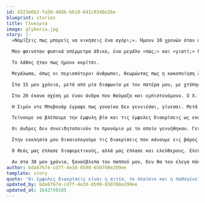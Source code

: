 ```yaml
---
id: 4323e6b2-fa50-468b-bb18-041c0348e26e
blueprint: stories
title: Γλυκερία
image: glykeria.jpg
story: |-
  «Νομίζεις πως μπορείς να νικήσεις ένα αγόρι;». Ήμουν 10 χρονών όταν άκουσα για πρώτη φορά την φράση που χωρίς να το θέλω θα καθόριζε την πορεία της ζωής μου. Ήταν καλοκαίρι και με τον ξάδερφό μου παλεύαμε έξω από το μαγαζί του παππού μου. Εγώ ήμουν γεμάτη περηφάνια, καθώς, στα δέκα μας χρόνια, δεν είχε ιδιαίτερο σωματικό προβάδισμα και κατάφερα να τον νικήσω. Ξαφνικά το χαμόγελο μου κόπηκε. Αισθάνθηκα ένα χέρι να με αρπάζει και να με σφαλιαρίζει βίαια. «Καλά, νομίζεις πως μπορείς να νικήσεις ένα αγόρι;». Ήταν ο παππούς μου. Ένας άνθρωπος καλός, με αγάπη για τον Θεό. Ένας άνθρωπος που αγαπούσα, θαύμαζα, ήθελα να γίνω σαν αυτόν!

  Μου φαινόταν φυσικά υπέρμετρα άδικο, ένα μεγάλο «πώς;» και «γιατί;» ξεχυνόταν από μέσα μου. Στεκόμουν εκεί, κόκκινη και αγανακτισμένη, με ένα αίσθημα αδυναμίας να με διατρέχει, συνειδητοποιώντας πόσο μικρή ήμουν μπροστά σε αυτό που βίωνα. Ήταν κάτι πέρα από εμένα που τότε δεν μπορούσα να ορίσω, και θα μου έπαιρνε πολλά χρόνια μέχρι να το κάνω. Δεν είπα τίποτα και απλά αποσύρθηκα σε μία γωνία ντροπιασμένη, αδυνατώντας να καταλάβω τι έκανα λάθος, γιατί θα έπρεπε να ντρέπομαι.

  Το λάθος ήταν πως ήμουν κορίτσι.

  Μεγάλωσα, όπως οι περισσότεροι άνθρωποι, θεωρώντας πως η κακοποίηση λαμβάνει χώρα από τέρατα και είναι κάτι που γίνεται σε ένα παράλληλο σύμπαν. Ποτέ στην δική μας οικογένεια, ποτέ στην δική μας εκκλησία, ποτέ σε εμάς. Κανένας μας δεν θέλει να βλέπει τον εαυτό του, ούτε σαν θύμα, ούτε σαν θύτη. Έτσι πέρασαν πολλά χρόνια από την ζωή μου να βιώνω και να βλέπω γύρω μου τον σεξισμό και την κακοποίηση και να τα αντιμετωπίζω σαν ένα αναγκαίο κακό, μία ένδειξη κακού χαρακτήρα, μία προέκταση της ζωής.

  Στα 15 μου χρόνια, μετά από μία διαφωνία με τον πατέρα μου, με χτύπησε επανειλημμένα στο κεφάλι. Μου ζήτησε συγγνώμη και το περιστατικό δεν επαναλήφθηκε. Ο πατέρας μου δεν είναι, ούτε ήταν, ένα τέρας. Έπασχε από κατάθλιψη και αυτό ήταν μία κακή στιγμή. Δεν ήμουν θύμα, ούτε ο πατέρας μου θύτης. Οπότε η ζωή μου συνεχίστηκε. Στα 17 μου ένας φίλος μου έβαλε τα χέρια του γύρω από τον λαιμό μου «για πλάκα» και ελευθέρωσε τον λαιμό μου λίγο πριν λιποθυμήσω από ασφυξία. Δεν του είχα αποκαλύψει ένα μυστικό που ήθελε και θεώρησε πως αυτό θα με έκανε να το πράξω. Και είχε δίκιο.

  Στα 20 έκανα σχέση με έναν άνδρα που θαύμαζα και εμπιστευόμουν. Ο Χ. μου περιέγραφε πως δεν θεωρεί πως οι γυναίκες πρέπει να διδάσκουν στην εκκλησία και πως «σαν να μην ευλογούμαι το ίδιο όταν ακούω μια γυναίκα να κηρύττει». Επίσης, μου έλεγε πως οι άνδρες δεν θέλουν δίπλα τους γυναίκες έξυπνες. Πολλές φορές ο Χ. μου είχε πει πως δεν έχει συναισθήματα για μένα και πως φταίω εγώ γι’ αυτό. Κάποιο στοιχείο στον χαρακτήρα μου, κάποια συμπεριφορά μου τον απωθούσε και εγώ έπρεπε να προσπαθήσω παραπάνω. Όταν δεν υιοθετούσα την γνώμη του για κάποιο ζήτημα, σταματούσε να μου μιλάει για μέρες. Όταν του ζητούσα τον λόγο για την συμπεριφορά του, έλεγε πως γινόμουν καταπιεστική και πως δεν θα ήθελε μια κοπέλα «γκρινιάρα». Σε κάθε συζήτηση, φοβόμουν για την αντίδραση του.

  Η Σιμόν ντε Μποβουάρ έγραψε πως γυναίκα δεν γεννιέσαι, γίνεσαι. Μετά από αυτήν την σχέση, από ένας ΑΝΘΡΩΠΟΣ με αυτοπεποίθηση και αυτοεκτίμηση, έγινα μία ΓΥΝΑΙΚΑ γκρινιάρα, τρελή, προβληματική. Πείστηκα πως αυτή ήταν η σωστή εικόνα του εαυτού μου. Το αγόρι μου δεν ήταν «κακοποιητής», ήταν ένα καλό παιδί. Απλά είχε γαλουχηθεί με μία συγκεκριμένη εικόνα για τις γυναίκες και ένιωθε ασφάλεια μέσα σε αυτήν.

  Τείνουμε να βλέπουμε την έμφυλη βία και τις έμφυλες διακρίσεις ως εκφάνσεις μεμονωμένων περιστατικών, και ως δύο διαφορετικά, ασύνδετα πράγματα. Οι έμφυλες διακρίσεις είναι η αιτία, το πλαίσιο και η παθογένεια της έμφυλης βίας. Είναι εκεί που αρχίζει η έμφυλη βία και εκεί που τελειώνει. Το αγόρι που θα μάθει πως μπορεί να νικήσει ένα κορίτσι απλά και μόνο επειδή είναι κορίτσι, θα πιστέψει στην πορεία πως μπορεί να βάλει τα χέρια του γύρω από τον λαιμό της για να πάρει αυτό που θέλει. Και αν βρεθεί κάποιο κορίτσι ή γυναίκα, εξυπνότερη ή ικανότερη, αυτή η βαθειά πεποίθηση της αβίαστης νίκης κλονίζεται, μαζί με τον κόσμο που έφτιαξαν άλλοι γι’ αυτόν και πριν από αυτόν. Γι’ αυτό μπορεί να καταφύγει στο gaslighting, στην σωματική βία, στις απειλές, ακόμα και στην γυναικοκτονία.

  Οι άνδρες δεν συνειδητοποιούν το προνόμιο με το οποίο γεννήθηκαν. Γεννήθηκαν σε μία κοινωνία που από την πρώτη στιγμή τους λέει πως «μπορούν», πως είναι ικανοί να κατακτήσουν τον κόσμο, έχουν τους ενεργούς ρόλους στην οικογένεια, και – χωρίς ιδιαίτερη προσπάθεια- στην εκκλησία, και εν τέλει είναι κύριοι του εαυτού τους και των αποφάσεων τους. Δεν γνωρίζουν πως είναι να αγωνίζεσαι μία ζωή για να ολοκληρωθείς σαν άνθρωπος, και ίσως ποτέ να μην το καταφέρεις. Να ολοκληρώνεσαι σαν θηλυκό, σαν ερωμένη, σαν μητέρα, αλλά ποτέ σαν άνθρωπος. Να παλεύεις για να ακουστεί η φωνή σου, και να αναρωτιέσαι γιατί πρέπει να προσπαθήσεις διπλά από τους άνδρες δίπλα σου για να έχει βαρύτητα ο λόγος σου. Να προχωράς με φόβο στο δρόμο, και να αγανακτείς για την ακούσια θυματοποίηση σου. Να αναρωτιέσαι γιατί οι σύντροφοι σου δεν θέλουν μία ισότιμη σχέση, όπως εσύ, και να μην παίρνεις απάντηση.

  Στην εκκλησία μου δικαιολογούμε τις διακρίσεις που κάνουμε εις βάρος των γυναικών στην διαφορετικότητα των δύο βιολογικών φύλων. Στα ιδιαίτερα χαρακτηριστικά του άνδρα και της γυναίκας. Σε εδάφια της Αγίας Γραφής. Τις χρησιμοποιούμε για να χτίσουμε κοινωνικά στερεότυπα για τα δύο αυτά φύλα στα οποία εν τέλει εγκλωβιζόμαστε. Ναι, τον άνδρα και την γυναίκα τους έφτιαξε ο Θεός, τις έμφυλες διακρίσεις όμως, αυτές, τις έφτιαξε ο άνθρωπος. Μεγαλώσαμε πιστεύοντας πως η γυναίκα πρέπει να αναπτύσσει την προσωπικότητα της μέχρι εκεί που δεν απειλείται ο άντρας της, πως δεν μπορεί ποτέ να είναι σε θέσεις όπου λαμβάνονται σημαντικές αποφάσεις, οι οποίες εν τέλει επηρεάζουν και την ίδια, και πως θα έπρεπε να είναι χαρούμενη με αυτό, γιατί αυτό είναι «το θέλημα του Θεού» για την ζωή της.

  Ο Θεός μας έπλασε διαφορετικούς, αλλά μας έπλασε και ελεύθερους. Ελεύθερους από στερεότυπα που μας καταπιέζουν και εν τέλει μας κακοποιούν. Όταν διάβασα για πρώτη φορά μία περιγραφή για την γυναίκα-πρότυπο στην Αγία Γραφή, είδα την εικόνα μίας γυναίκας ανεξάρτητης, δυναμικής, η οποία έχει την δική της προσωπικότητα και αυτοτέλεια. Ο λόγος της μετράει σε όλες τις συναλλαγές και η οικογένεια της την σέβεται. Θυμάμαι πως από τότε αποφάσισα να γίνω ΑΥΤΗ η γυναίκα, μία γυναίκα που βλέπει κάθε άνθρωπο ως ίσο και για αυτό ξέρει πως αξίζει να τον σεβαστεί. Όχι μία γυναίκα που βρίσκει την πραγμάτωση της μέσα από μία ψευδό-ταπείνωση και μία καταδίκη σε ένα κατώτερο ρόλο.

  Αν στα 30 μου χρόνια, ξαναέβλεπα τον παππού μου, δεν θα του έλεγα πόσα μπόρεσα να πετύχω, δεν θα προσπαθούσα να τον πείσω πως κι εγώ αξίζω. Θα στεκόμουν απλά απέναντι του και θα του έλεγα με χαμόγελο και απόλυτη γαλήνη, «Ναι παππού, μπορώ».
author: bda87674-cd7f-4e3d-8598-650708e299ee
template: story
quote: 'Οι έμφυλες διακρίσεις είναι η αιτία, το πλαίσιο και η παθογένεια της έμφυλης βίας. Το αγόρι που θα μάθει πως μπορεί να νικήσει ένα κορίτσι απλά και μόνο επειδή είναι κορίτσι, θα πιστέψει στην πορεία πως μπορεί να βάλει τα χέρια του γύρω από τον λαιμό της για να πάρει αυτό που θέλει.'
updated_by: bda87674-cd7f-4e3d-8598-650708e299ee
updated_at: 1642750185
---
```

